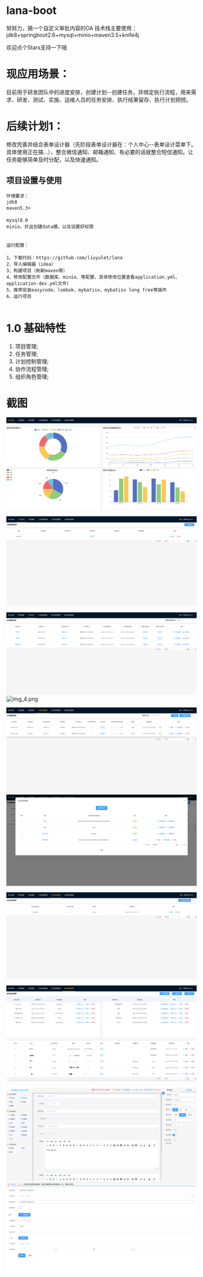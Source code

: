 # lana-boot
努努力，搞一个自定义审批内容的OA
技术栈主要使用：jdk8+springboot2.6+mysql+minio+maven3.5+knife4j

欢迎点个Stars支持一下哦
# 现应用场景：
目前用于研发团队中的进度安排，创建计划--创建任务，并绑定执行流程，用来需求、研发、测试、实施、运维人员的任务安排、执行结果留存、执行计划把控。

# 后续计划1：
修改完善并结合表单设计器（先阶段表单设计器在：个人中心--表单设计菜单下。具体使用正在搞...），整合微信通知、邮箱通知、有必要的话就整合短信通知。让任务能够简单及时分配，以及快速通知。


## 项目设置与使用
```
环境要求：
jdk8
maven5.3+

mysql8.0
minio，并且创建data桶，以及设置好权限


运行配置：

1、下载代码：https://github.com/liuyulet/lana
2、导入编辑器（idea）
3、构建项目（刷新maven等）
4、修改配置文件（数据库、minio、等配置，具体修改位置查看application.yml、application-dev.yml文件）
5、推荐安装easycode、lombok、mybatisx、mybatisx long free等插件
6、运行项目


```



# 1.0 基础特性
1. 项目管理;
2. 任务管理;
3. 计划控制管理;
4. 协作流程管理;
5. 组织角色管理;



# 截图


![img.png](src/main/resources/imgs/img.png)

![img_2.png](src/main/resources/imgs/img_2.png)

![img_3.png](src/main/resources/imgs/img_3.png)
![img_4.png](src/assets/img_4.png)

![img_5.png](src/main/resources/imgs/img_5.png)
![img_6.png](src/main/resources/imgs/img_6.png)

![img_7.png](src/main/resources/imgs/img_7.png)

![img_8.png](src/main/resources/imgs/img_8.png)


![img9.png](src/main/resources/imgs/img9.png)
![img10.png](src/main/resources/imgs/img10.png)